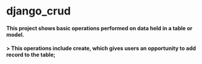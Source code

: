 # django_crud

#### This project shows basic operations performed on data held in a table or model.

#### > This operations include create, which gives users an opportunity to add record to the table;
